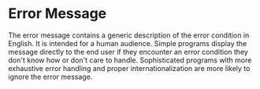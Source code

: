 # Error Message<a name="ErrorMessage"></a>

The error message contains a generic description of the error condition in English\. It is intended for a human audience\. Simple programs display the message directly to the end user if they encounter an error condition they don't know how or don't care to handle\. Sophisticated programs with more exhaustive error handling and proper internationalization are more likely to ignore the error message\.
